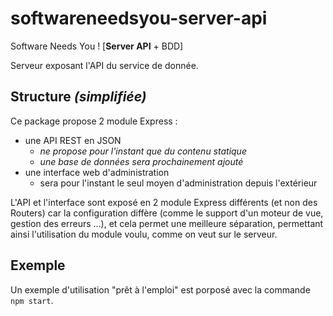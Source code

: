 # softwareneedsyou-server-api
Software Needs You ! [**Server API** + BDD]

Serveur exposant l'API du service de donnée.

## Structure _(simplifiée)_
Ce package propose 2 module Express :
- une API REST en JSON
    - _ne propose pour l'instant que du contenu statique_
    - _une base de données sera prochainement ajouté_ 
- une interface web d'administration
    - sera pour l'instant le seul moyen d'administration depuis l'extérieur

L'API et l'interface sont exposé en 2 module Express différents (et non des Routers) car la configuration diffère (comme le support d'un moteur de vue, gestion des erreurs ...), et cela permet une meilleure séparation, permettant ainsi l'utilisation du module voulu, comme on veut sur le serveur.

## Exemple
Un exemple d'utilisation "prêt à l'emploi" est porposé avec la commande `npm start`.
